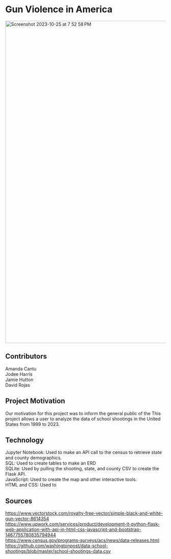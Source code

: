 # Gun Violence in America
<img width="1011" alt="Screenshot 2023-10-25 at 7 52 58 PM" src="https://github.com/arc71080/group_project_3/assets/137009177/c10d38ff-4848-4028-ad57-f570dd4a85c7">

## Contributors
Amanda Cantu<br/>
Jodee Harris<br/>
Jamie Hutton<br/>
David Rojas<br/>

## Project Motivation
Our motivation for this project was to inform the general public of the This project allows a user to analyze the data of school shootings in the United States from 1999 to 2023.

## Technology
Jupyter Notebook: Used to make an API call to the census to retrieve state and county demographics.<br/>
SQL: Used to create tables to make an ERD<br/>
SQLite: Used by pulling the shooting, state, and county CSV to create the Flask API.<br/>
JavaScript: Used to create the map and other interactive tools.<br/>
HTML and CSS: Used to

## Sources 

https://www.vectorstock.com/royalty-free-vector/simple-black-and-white-gun-vector-8614354<br/>
https://www.upwork.com/services/product/development-it-python-flask-web-application-with-api-in-html-css-javascript-and-bootstrap-1467755780835794944<br/>
https://www.census.gov/programs-surveys/acs/news/data-releases.html<br/>
https://github.com/washingtonpost/data-school-shootings/blob/master/school-shootings-data.csv<br/>




